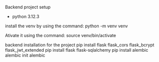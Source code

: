 Backend project setup 
 - python 3.12.3

install the venv by using the command:
   python -m venv venv

Ativate it using the command:
   source venv/bin/activate


backend installation for the project 
pip install flask  flask_cors flask_bcrypt flask_jwt_extended
pip install flask flask-sqlalchemy
pip install alembic
alembic init alembic